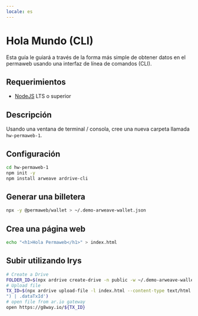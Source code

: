 ```yaml
---
locale: es
---
```


# Hola Mundo (CLI)

Esta guía le guiará a través de la forma más simple de obtener datos en el permaweb usando una interfaz de línea de comandos (CLI).

## Requerimientos

-   [NodeJS](https://nodejs.org) LTS o superior

## Descripción

Usando una ventana de terminal / consola, cree una nueva carpeta llamada `hw-permaweb-1`.

## Configuración

```sh
cd hw-permaweb-1
npm init -y
npm install arweave ardrive-cli
```

## Generar una billetera

```sh
npx -y @permaweb/wallet > ~/.demo-arweave-wallet.json
```

## Crea una página web

```sh
echo "<h1>Hola Permaweb</h1>" > index.html
```

## Subir utilizando Irys

```sh
# Create a Drive
FOLDER_ID=$(npx ardrive create-drive -n public -w ~/.demo-arweave-wallet.json --turbo | jq -r '.created[] | select(.type == "folder") | .entityId')
# Upload file
TX_ID=$(npx ardrive upload-file -l index.html --content-type text/html -w ~/.demo-arweave-wallet.json --turbo -F ${FOLDER_ID} | jq -r '.created[] | select(.type == "file
") | .dataTxId')
# open file from ar.io gateway
open https://g8way.io/${TX_ID}
```
